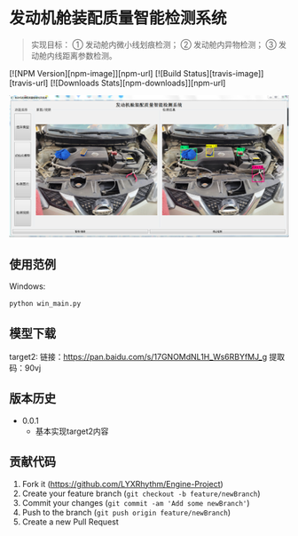 # 发动机舱装配质量智能检测系统
> 实现目标：
  ① 发动舱内微小线划痕检测；
  ② 发动舱内异物检测；
  ③ 发动舱内线距离参数检测。

[![NPM Version][npm-image]][npm-url]
[![Build Status][travis-image]][travis-url]
[![Downloads Stats][npm-downloads]][npm-url]

![](readme.png)

## 使用范例


Windows:

```sh
python win_main.py
```

## 模型下载

target2:
    链接：https://pan.baidu.com/s/17GNOMdNL1H_Ws6RBYfMJ_g 
    提取码：90vj 


## 版本历史

* 0.0.1
    * 基本实现target2内容


## 贡献代码

1. Fork it (<https://github.com/LYXRhythm/Engine-Project>)
2. Create your feature branch (`git checkout -b feature/newBranch`)
3. Commit your changes (`git commit -am 'Add some newBranch'`)
4. Push to the branch (`git push origin feature/newBranch`)
5. Create a new Pull Request



